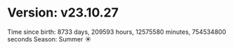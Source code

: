 # Version: v23.10.27
Time since birth: 8733 days, 209593 hours, 12575580 minutes, 754534800 seconds
Season: Summer ☀️
